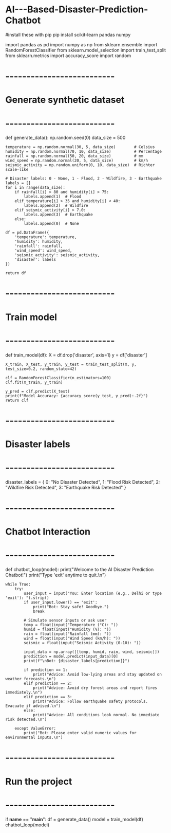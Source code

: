 # AI---Based-Disaster-Prediction-Chatbot
#install these with pip
pip install scikit-learn pandas numpy

import pandas as pd
import numpy as np
from sklearn.ensemble import RandomForestClassifier
from sklearn.model_selection import train_test_split
from sklearn.metrics import accuracy_score
import random

# --------------------------
# Generate synthetic dataset
# --------------------------
def generate_data():
    np.random.seed(0)
    data_size = 500

    temperature = np.random.normal(30, 5, data_size)        # Celsius
    humidity = np.random.normal(70, 10, data_size)          # Percentage
    rainfall = np.random.normal(50, 20, data_size)          # mm
    wind_speed = np.random.normal(20, 5, data_size)         # km/h
    seismic_activity = np.random.uniform(0, 10, data_size)  # Richter scale-like

    # Disaster labels: 0 - None, 1 - Flood, 2 - Wildfire, 3 - Earthquake
    labels = []
    for i in range(data_size):
        if rainfall[i] > 80 and humidity[i] > 75:
            labels.append(1)  # Flood
        elif temperature[i] > 35 and humidity[i] < 40:
            labels.append(2)  # Wildfire
        elif seismic_activity[i] > 7.0:
            labels.append(3)  # Earthquake
        else:
            labels.append(0)  # None

    df = pd.DataFrame({
        'temperature': temperature,
        'humidity': humidity,
        'rainfall': rainfall,
        'wind_speed': wind_speed,
        'seismic_activity': seismic_activity,
        'disaster': labels
    })

    return df

# --------------------------
# Train model
# --------------------------
def train_model(df):
    X = df.drop('disaster', axis=1)
    y = df['disaster']

    X_train, X_test, y_train, y_test = train_test_split(X, y, test_size=0.2, random_state=42)

    clf = RandomForestClassifier(n_estimators=100)
    clf.fit(X_train, y_train)

    y_pred = clf.predict(X_test)
    print(f"Model Accuracy: {accuracy_score(y_test, y_pred):.2f}")
    return clf

# --------------------------
# Disaster labels
# --------------------------
disaster_labels = {
    0: "No Disaster Detected",
    1: "Flood Risk Detected",
    2: "Wildfire Risk Detected",
    3: "Earthquake Risk Detected"
}

# --------------------------
# Chatbot Interaction
# --------------------------
def chatbot_loop(model):
    print("Welcome to the AI Disaster Prediction Chatbot!")
    print("Type 'exit' anytime to quit.\n")

    while True:
        try:
            user_input = input("You: Enter location (e.g., Delhi or type 'exit'): ").strip()
            if user_input.lower() == 'exit':
                print("Bot: Stay safe! Goodbye.")
                break

            # Simulate sensor inputs or ask user
            temp = float(input("Temperature (°C): "))
            humid = float(input("Humidity (%): "))
            rain = float(input("Rainfall (mm): "))
            wind = float(input("Wind Speed (km/h): "))
            seismic = float(input("Seismic Activity (0-10): "))

            input_data = np.array([[temp, humid, rain, wind, seismic]])
            prediction = model.predict(input_data)[0]
            print(f"\nBot: {disaster_labels[prediction]}")

            if prediction == 1:
                print("Advice: Avoid low-lying areas and stay updated on weather forecasts.\n")
            elif prediction == 2:
                print("Advice: Avoid dry forest areas and report fires immediately.\n")
            elif prediction == 3:
                print("Advice: Follow earthquake safety protocols. Evacuate if advised.\n")
            else:
                print("Advice: All conditions look normal. No immediate risk detected.\n")

        except ValueError:
            print("Bot: Please enter valid numeric values for environmental inputs.\n")

# --------------------------
# Run the project
# --------------------------
if __name__ == "__main__":
    df = generate_data()
    model = train_model(df)
    chatbot_loop(model)
